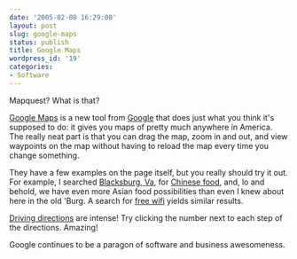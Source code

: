 ```yaml
---
date: '2005-02-08 16:29:00'
layout: post
slug: google-maps
status: publish
title: Google Maps
wordpress_id: '19'
categories:
- Software
---
```


Mapquest?  What is that?

[Google Maps](http://maps.google.com/) is a new tool from [Google](http://google.com/) that does just what you think it's supposed to do: it gives you maps of pretty much anywhere in America.  The really neat part is that you can drag the map, zoom in and out, and view waypoints on the map without having to reload the map every time you change something.

They have a few examples on the page itself, but you really should try it out.  For example, I searched [Blacksburg, Va](http://maps.google.com/maps?q=blacksburg%2C%20va&spn=0.114502%2C0.233818), for [Chinese food](http://maps.google.com/maps?q=chinese&spn=0.057251%2C0.116909&sll=37.229444%2C-80.414167&sspn=0.114502%2C0.233818), and, lo and behold, we have even more Asian food possibilities than even I knew about here in the old 'Burg.  A search for [free wifi](http://maps.google.com/maps?q=free%20wifi&ll=37.289063%2C-80.416550&spn=0.916016%2C1.870546&sll=37.229444%2C-80.414167&sspn=0.114502%2C0.233818) yields similar results.

[Driving directions](http://maps.google.com/maps?q=ny%2C%20ny%20to%20la%2C%20ca) are intense!  Try clicking the number next to each step of the directions.  Amazing!

Google continues to be a paragon of software and business awesomeness.
